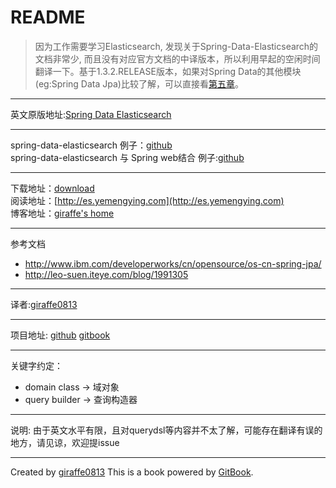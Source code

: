 # README

>因为工作需要学习Elasticsearch, 发现关于Spring-Data-Elasticsearch的文档非常少, 而且没有对应官方文档的中译版本，所以利用早起的空闲时间翻译一下。基于1.3.2.RELEASE版本，如果对Spring Data的其他模块(eg:Spring Data Jpa)比较了解，可以直接看[第五章](5/README.md)。

---------------------------------

英文原版地址:[Spring Data Elasticsearch](http://docs.spring.io/spring-data/elasticsearch/docs/current/reference/html)

---------------------------------
spring-data-elasticsearch 例子：[github](https://github.com/BioMedCentralLtd/spring-data-elasticsearch-sample-application)   
spring-data-elasticsearch 与 Spring web结合 例子:[github](https://github.com/giraffe0813/spring-data-es-web)

---------------------------------

下载地址：[download](https://www.gitbook.com/book/giraffe0813/spring-data-elasticsearch/details)   
阅读地址：[http://es.yemengying.com](http://es.yemengying.com)   
博客地址：[giraffe's home](http://yemengying.com)

---------------------------------
参考文档

* http://www.ibm.com/developerworks/cn/opensource/os-cn-spring-jpa/
* http://leo-suen.iteye.com/blog/1991305

---------------------------------

译者:[giraffe0813](https://github.com/giraffe0813)

---------------------------------

项目地址:
[github](https://github.com/giraffe0813/Spring-Data-Elasticsearch)
[gitbook](https://www.gitbook.com/book/giraffe0813/spring-data-elasticsearch/details)

---------------------------------

关键字约定：

* domain class -> 域对象
* query builder -> 查询构造器

---------------------------------

说明:
由于英文水平有限，且对querydsl等内容并不太了解，可能存在翻译有误的地方，请见谅，欢迎提issue

---------------------------------



Created by [giraffe0813](https://github.com/giraffe0813)
This is a book powered by [GitBook](https://github.com/GitbookIO/gitbook).

